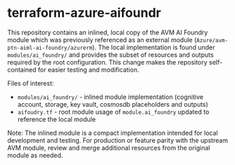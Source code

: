 # terraform-azure-aifoundr

This repository contains an inlined, local copy of the AVM AI Foundry
module which was previously referenced as an external module
(`Azure/avm-ptn-aiml-ai-foundry/azurerm`). The local implementation is
found under `modules/ai_foundry/` and provides the subset of resources
and outputs required by the root configuration. This change makes the
repository self-contained for easier testing and modification.

Files of interest:
- `modules/ai_foundry/` - inlined module implementation (cognitive
	account, storage, key vault, cosmosdb placeholders and outputs)
- `aifoudry.tf` - root module usage of `module.ai_foundry` updated to
	reference the local module

Note: The inlined module is a compact implementation intended for
local development and testing. For production or feature parity with
the upstream AVM module, review and merge additional resources from
the original module as needed.
